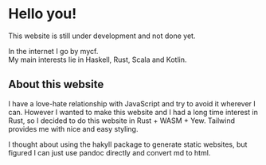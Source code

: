 
# Hello you! 

This website is still under development and not done yet.

In the internet I go by mycf.  
My main interests lie in Haskell, Rust, Scala and Kotlin.

## About this website

I have a love-hate relationship with JavaScript and try to avoid it wherever I can.
However I wanted to make this website and I had a long time interest in Rust,
so I decided to do this website in Rust + WASM + Yew.
Tailwind provides me with nice and easy styling.

I thought about using the hakyll package to generate static websites,
but figured I can just use pandoc directly and convert md to html.

